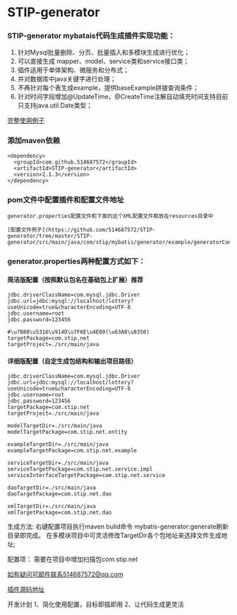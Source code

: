 ﻿
# STIP-generator
 ### STIP-generator mybatais代码生成插件实现功能：
 
 1. 针对Mysql批量删除、分页、批量插入和多模块生成进行优化；
 2. 可以直接生成 mapper、model、service类和service接口类；
 3. 插件适用于单体架构、微服务和分布式；
 4. 并对数据库中java关键字进行处理；
 5. 不再针对每个表生成example，提供baseExample拼接查询条件；
 6. 针对时间字段增加@UpdateTime，@CreateTime注解自动填充时间支持目前只支持java.util.Date类型；
 
 
 [完整使用例子](https://github.com/514687572/STIP-generator-example.git)

### 添加maven依赖
```
<dependency>
  <groupId>com.github.514687572</groupId>
  <artifactId>STIP-generator</artifactId>
  <version>2.1.3</version>
</dependency>
```
### pom文件中配置插件和配置文件地址
```
generator.properties配置文件和下面的这个XML配置文件都放在resources目录中

[配置文件例子](https://github.com/514687572/STIP-generator/tree/master/STIP-generator/src/main/java/com/stip/mybatis/generator/example/generatorConfig.xml)
```

### generator.properties两种配置方式如下：

#### 简洁版配置（按照默认包名在基础包上扩展）推荐
```
jdbc.driverClassName=com.mysql.jdbc.Driver
jdbc.url=jdbc:mysql://localhost/lottery?useUnicode=true&characterEncoding=UTF-8
jdbc.username=root
jdbc.password=123456

#\u7B80\u5316\u914D\u7F6E\u4E00(\u63A8\u8350)
targetPackage=com.stip.net
targetProject=./src/main/java
```

#### 详细版配置（自定生成包结构和输出项目路径）

```
jdbc.driverClassName=com.mysql.jdbc.Driver
jdbc.url=jdbc:mysql://localhost/lottery?useUnicode=true&characterEncoding=UTF-8
jdbc.username=root
jdbc.password=123456
targetPackage=com.stip.net
targetProject=./src/main/java

modelTargetDir=./src/main/java
modelTargetPackage=com.stip.net.entity

exampleTargetDir=./src/main/java
exampleTargetPackage=com.stip.net.example

serviceTargetDir=./src/main/java
serviceTargetPackage=com.stip.net.service.impl
serviceInterfaceTargetPackage=com.stip.net.service

daoTargetDir=./src/main/java
daoTargetPackage=com.stip.net.dao

xmlTargetDir=./src/main/java
xmlTargetPackage=com.stip.net.dao
```

生成方法:
右键配置项目执行maven bulid命令 mybatis-generator:generate刷新目录即完成。
在多模块项目中可灵活修改TargetDir各个包地址来选择文件生成地址;

配置项：
需要在项目中增加扫描包com.stip.net

如有疑问可邮件联系514687572@qq.com

[插件源码地址](https://github.com/514687572/STIP-generator)



开发计划
1、简化使用配置，目标即插即用
2、让代码生成更灵活
